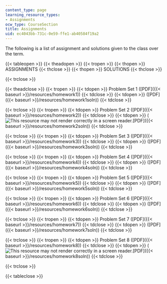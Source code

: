 ```yaml
---
content_type: page
learning_resource_types:
- Assignments
ocw_type: CourseSection
title: Assignments
uid: ec4043bb-731c-0e59-ffe1-ab40584f19a2
---
```


The following is a list of assignment and solutions given to the class over the term.

{{< tableopen >}}
{{< theadopen >}}
{{< tropen >}}
{{< thopen >}}
ASSIGNMENTS
{{< thclose >}}
{{< thopen >}}
SOLUTIONS
{{< thclose >}}

{{< trclose >}}

{{< theadclose >}}
{{< tropen >}}
{{< tdopen >}}
Problem Set 1 ([PDF]({{< baseurl >}}/resources/homework1))
{{< tdclose >}}
{{< tdopen >}}
([PDF]({{< baseurl >}}/resources/homework1soln))
{{< tdclose >}}

{{< trclose >}}
{{< tropen >}}
{{< tdopen >}}
Problem Set 2 ([PDF]({{< baseurl >}}/resources/homework2))
{{< tdclose >}}
{{< tdopen >}}
(![This resource may not render correctly in a screen reader.](/images/inacessible.gif)[PDF]({{< baseurl >}}/resources/homework2soln))
{{< tdclose >}}

{{< trclose >}}
{{< tropen >}}
{{< tdopen >}}
Problem Set 3 ([PDF]({{< baseurl >}}/resources/homework3))
{{< tdclose >}}
{{< tdopen >}}
([PDF]({{< baseurl >}}/resources/homework3soln))
{{< tdclose >}}

{{< trclose >}}
{{< tropen >}}
{{< tdopen >}}
Problem Set 4 ([PDF]({{< baseurl >}}/resources/homework4))
{{< tdclose >}}
{{< tdopen >}}
([PDF]({{< baseurl >}}/resources/homework4soln))
{{< tdclose >}}

{{< trclose >}}
{{< tropen >}}
{{< tdopen >}}
Problem Set 5 ([PDF]({{< baseurl >}}/resources/homework5))
{{< tdclose >}}
{{< tdopen >}}
([PDF]({{< baseurl >}}/resources/homework5soln))
{{< tdclose >}}

{{< trclose >}}
{{< tropen >}}
{{< tdopen >}}
Problem Set 6 ([PDF]({{< baseurl >}}/resources/homework6))
{{< tdclose >}}
{{< tdopen >}}
([PDF]({{< baseurl >}}/resources/homework6soln))
{{< tdclose >}}

{{< trclose >}}
{{< tropen >}}
{{< tdopen >}}
Problem Set 7 ([PDF]({{< baseurl >}}/resources/homework7))
{{< tdclose >}}
{{< tdopen >}}
([PDF]({{< baseurl >}}/resources/homework7soln))
{{< tdclose >}}

{{< trclose >}}
{{< tropen >}}
{{< tdopen >}}
Problem Set 8 ([PDF]({{< baseurl >}}/resources/homework8))
{{< tdclose >}}
{{< tdopen >}}
(![This resource may not render correctly in a screen reader.](/images/inacessible.gif)[PDF]({{< baseurl >}}/resources/homework8soln))
{{< tdclose >}}

{{< trclose >}}

{{< tableclose >}}